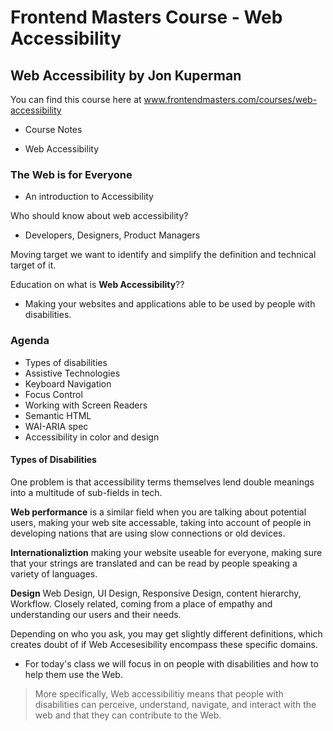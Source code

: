 # Frontend Masters Course - Web Accessibility
## Web Accessibility by Jon Kuperman

You can find this course here at www.frontendmasters.com/courses/web-accessibility

- Course Notes

* Web Accessibility

### The Web is for Everyone
 - An  introduction  to  Accessibility

 Who should know about web accessibility?
 * Developers, Designers, Product Managers

 Moving target we want to identify and simplify the definition and technical target of it.

 Education on what is **Web Accessibility**??

 * Making your websites and applications able to be used by people with disabilities.

###  Agenda

* Types  of disabilities
* Assistive Technologies
* Keyboard Navigation
* Focus Control
* Working with Screen Readers
* Semantic HTML
* WAI-ARIA spec
* Accessibility in color and design

#### Types of Disabilities

  One problem is that accessibility terms themselves lend double meanings into a multitude of sub-fields in tech.

  **Web performance** is a similar field when you are talking about potential users, making your web site accessable, taking into account of people in developing nations that are using slow connections or old devices.

  **Internationaliztion** making your website useable for everyone, making sure that your strings are translated and can be read by people speaking a variety of languages.

  **Design** Web Design, UI Design, Responsive Design, content hierarchy, Workflow. Closely related, coming from a place of empathy and  understanding our users and their needs.

Depending on who you ask, you may get slightly different definitions, which creates doubt of if Web Accesesibility encompass these specific domains.

* For today's class we will focus in on people with disabilities and how to help them use the Web.


> More specifically, Web accessibilitiy  means that people with  disabilities can perceive, understand, navigate, and interact with the web and that they can contribute to the Web.


